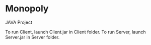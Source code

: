 # Monopoly
JAVA Project

To run Client, launch Client.jar in Client folder.
To run Server, launch Server.jar in Server folder.
